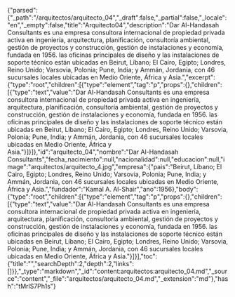 {"parsed":{"_path":"/arquitectos/arquitecto_04","_draft":false,"_partial":false,"_locale":"en","_empty":false,"title":"Arquitecto04","description":"Dar Al-Handasah Consultants es una empresa consultora internacional de propiedad privada activa en ingeniería, arquitectura, planificación, consultoría ambiental, gestión de proyectos y construcción, gestión de instalaciones y economía, fundada en 1956. las oficinas principales de diseño y las instalaciones de soporte técnico están ubicadas en Beirut, Líbano; El Cairo, Egipto; Londres, Reino Unido; Varsovia, Polonia; Pune, India; y Ammán, Jordania, con 46 sucursales locales ubicadas en Medio Oriente, África y Asia.","excerpt":{"type":"root","children":[{"type":"element","tag":"p","props":{},"children":[{"type":"text","value":"Dar Al-Handasah Consultants es una empresa consultora internacional de propiedad privada activa en ingeniería, arquitectura, planificación, consultoría ambiental, gestión de proyectos y construcción, gestión de instalaciones y economía, fundada en 1956. las oficinas principales de diseño y las instalaciones de soporte técnico están ubicadas en Beirut, Líbano; El Cairo, Egipto; Londres, Reino Unido; Varsovia, Polonia; Pune, India; y Ammán, Jordania, con 46 sucursales locales ubicadas en Medio Oriente, África y Asia."}]}]},"id":"arquitecto_04","nombre":"Dar Al-Handasah Consultants","fecha_nacimiento":null,"nacionalidad":null,"educacion":null,"image":"arquitectos/arquitecto_4.jpg","empresa":{"pais":"Beirut, Líbano; El Cairo, Egipto; Londres, Reino Unido; Varsovia, Polonia; Pune, India; y Ammán, Jordania, con 46 sucursales locales ubicadas en Medio Oriente, África y Asia.","fundador":"Kamal A. Al-Shair","ano":1956},"body":{"type":"root","children":[{"type":"element","tag":"p","props":{},"children":[{"type":"text","value":"Dar Al-Handasah Consultants es una empresa consultora internacional de propiedad privada activa en ingeniería, arquitectura, planificación, consultoría ambiental, gestión de proyectos y construcción, gestión de instalaciones y economía, fundada en 1956. las oficinas principales de diseño y las instalaciones de soporte técnico están ubicadas en Beirut, Líbano; El Cairo, Egipto; Londres, Reino Unido; Varsovia, Polonia; Pune, India; y Ammán, Jordania, con 46 sucursales locales ubicadas en Medio Oriente, África y Asia."}]}],"toc":{"title":"","searchDepth":2,"depth":2,"links":[]}},"_type":"markdown","_id":"content:arquitectos:arquitecto_04.md","_source":"content","_file":"arquitectos/arquitecto_04.md","_extension":"md"},"hash":"tMrlS7Ph1s"}